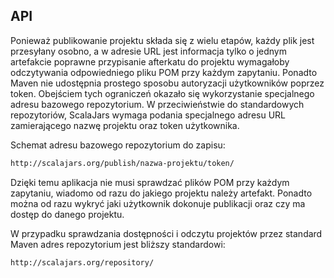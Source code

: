 ## API ##

Ponieważ publikowanie projektu składa się z wielu etapów, każdy plik jest przesyłany osobno, a w adresie URL jest informacja tylko o jednym artefakcie poprawne przypisanie afterkatu do projektu wymagałoby odczytywania odpowiedniego pliku POM przy każdym zapytaniu. Ponadto Maven nie udostępnia prostego sposobu autoryzacji użytkowników poprzez token. Obejściem tych ograniczeń okazało się wykorzystanie specjalnego adresu bazowego repozytorium. W przeciwieństwie do standardowych repozytoriów, ScalaJars wymaga podania specjalnego adresu URL zamierającego nazwę projektu oraz token użytkownika.

Schemat adresu bazowego repozytorium do zapisu:

```bash
http://scalajars.org/publish/nazwa-projektu/token/
```

Dzięki temu aplikacja nie musi sprawdzać plików POM przy każdym zapytaniu, wiadomo od razu do jakiego projektu należy artefakt. Ponadto można od razu wykryć jaki użytkownik dokonuje publikacji oraz czy ma dostęp do danego projektu.

W przypadku sprawdzania dostępności i odczytu projektów przez standard Maven adres repozytorium jest bliższy standardowi:

```bash
http://scalajars.org/repository/
```


